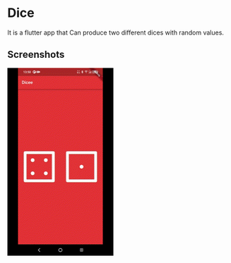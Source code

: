 
# Dice

It is a flutter app that Can produce two different dices with random values.


## Screenshots

![](images/dice.gif)

